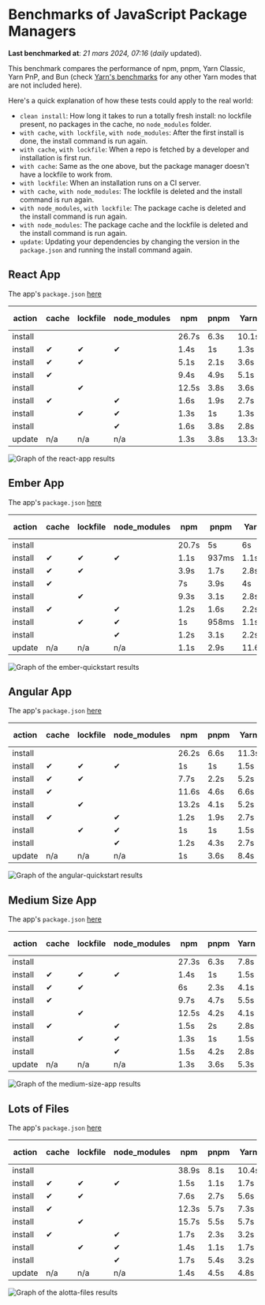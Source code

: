 # Benchmarks of JavaScript Package Managers

**Last benchmarked at**: _21 mars 2024, 07:16_ (_daily_ updated).

This benchmark compares the performance of npm, pnpm, Yarn Classic, Yarn PnP, and Bun (check [Yarn's benchmarks](https://yarnpkg.com/benchmarks) for any other Yarn modes that are not included here).

Here's a quick explanation of how these tests could apply to the real world:

- `clean install`: How long it takes to run a totally fresh install: no lockfile present, no packages in the cache, no `node_modules` folder.
- `with cache`, `with lockfile`, `with node_modules`: After the first install is done, the install command is run again.
- `with cache`, `with lockfile`: When a repo is fetched by a developer and installation is first run.
- `with cache`: Same as the one above, but the package manager doesn't have a lockfile to work from.
- `with lockfile`: When an installation runs on a CI server.
- `with cache`, `with node_modules`: The lockfile is deleted and the install command is run again.
- `with node_modules`, `with lockfile`: The package cache is deleted and the install command is run again.
- `with node_modules`: The package cache and the lockfile is deleted and the install command is run again.
- `update`: Updating your dependencies by changing the version in the `package.json` and running the install command again.

## React App

The app's `package.json` [here](./fixtures/react-app/package.json)

| action  | cache | lockfile | node_modules| npm | pnpm | Yarn | Yarn PnP | Bun |
| ---     | ---   | ---      | ---         | --- | ---  | ---  | ---      | --- |
| install |       |          |             | 26.7s | 6.3s | 10.1s | 2.8s | 1.6s |
| install | ✔     | ✔        | ✔           | 1.4s | 1s | 1.3s | n/a | 54ms |
| install | ✔     | ✔        |             | 5.1s | 2.1s | 3.6s | 1s | 508ms |
| install | ✔     |          |             | 9.4s | 4.9s | 5.1s | 2.5s | 495ms |
| install |       | ✔        |             | 12.5s | 3.8s | 3.6s | 1s | 429ms |
| install | ✔     |          | ✔           | 1.6s | 1.9s | 2.7s | n/a | 77ms |
| install |       | ✔        | ✔           | 1.3s | 1s | 1.3s | n/a | 51ms |
| install |       |          | ✔           | 1.6s | 3.8s | 2.8s | n/a | 73ms |
| update  | n/a | n/a | n/a | 1.3s | 3.8s | 13.3s | 3.3s | 55ms |

<img alt="Graph of the react-app results" src="results/img/react-app.svg" />

## Ember App

The app's `package.json` [here](./fixtures/ember-quickstart/package.json)

| action  | cache | lockfile | node_modules| npm | pnpm | Yarn | Yarn PnP | Bun |
| ---     | ---   | ---      | ---         | --- | ---  | ---  | ---      | --- |
| install |       |          |             | 20.7s | 5s | 6s | 2.4s | 1.4s |
| install | ✔     | ✔        | ✔           | 1.1s | 937ms | 1.1s | n/a | 35ms |
| install | ✔     | ✔        |             | 3.9s | 1.7s | 2.8s | 969ms | 347ms |
| install | ✔     |          |             | 7s | 3.9s | 4s | 2s | 379ms |
| install |       | ✔        |             | 9.3s | 3.1s | 2.8s | 959ms | 331ms |
| install | ✔     |          | ✔           | 1.2s | 1.6s | 2.2s | n/a | 47ms |
| install |       | ✔        | ✔           | 1s | 958ms | 1.1s | n/a | 34ms |
| install |       |          | ✔           | 1.2s | 3.1s | 2.2s | n/a | 52ms |
| update  | n/a | n/a | n/a | 1.1s | 2.9s | 11.6s | 3.5s | 34ms |

<img alt="Graph of the ember-quickstart results" src="results/img/ember-quickstart.svg" />

## Angular App

The app's `package.json` [here](./fixtures/angular-quickstart/package.json)

| action  | cache | lockfile | node_modules| npm | pnpm | Yarn | Yarn PnP | Bun |
| ---     | ---   | ---      | ---         | --- | ---  | ---  | ---      | --- |
| install |       |          |             | 26.2s | 6.6s | 11.3s | 2.9s | 1.9s |
| install | ✔     | ✔        | ✔           | 1s | 1s | 1.5s | n/a | 35ms |
| install | ✔     | ✔        |             | 7.7s | 2.2s | 5.2s | 1.3s | 780ms |
| install | ✔     |          |             | 11.6s | 4.6s | 6.6s | 2.4s | 796ms |
| install |       | ✔        |             | 13.2s | 4.1s | 5.2s | 1.3s | 745ms |
| install | ✔     |          | ✔           | 1.2s | 1.9s | 2.7s | n/a | 52ms |
| install |       | ✔        | ✔           | 1s | 1s | 1.5s | n/a | 36ms |
| install |       |          | ✔           | 1.2s | 4.3s | 2.7s | n/a | 53ms |
| update  | n/a | n/a | n/a | 1s | 3.6s | 8.4s | 2.6s | 35ms |

<img alt="Graph of the angular-quickstart results" src="results/img/angular-quickstart.svg" />

## Medium Size App

The app's `package.json` [here](./fixtures/medium-size-app/package.json)

| action  | cache | lockfile | node_modules| npm | pnpm | Yarn | Yarn PnP | Bun |
| ---     | ---   | ---      | ---         | --- | ---  | ---  | ---      | --- |
| install |       |          |             | 27.3s | 6.3s | 7.8s | 3s | 1.5s |
| install | ✔     | ✔        | ✔           | 1.4s | 1s | 1.5s | n/a | 41ms |
| install | ✔     | ✔        |             | 6s | 2.3s | 4.1s | 1.3s | 493ms |
| install | ✔     |          |             | 9.7s | 4.7s | 5.5s | 2.5s | 490ms |
| install |       | ✔        |             | 12.5s | 4.2s | 4.1s | 1.2s | 477ms |
| install | ✔     |          | ✔           | 1.5s | 2s | 2.8s | n/a | 55ms |
| install |       | ✔        | ✔           | 1.3s | 1s | 1.5s | n/a | 34ms |
| install |       |          | ✔           | 1.5s | 4.2s | 2.8s | n/a | 56ms |
| update  | n/a | n/a | n/a | 1.3s | 3.6s | 5.3s | 2.4s | 48ms |

<img alt="Graph of the medium-size-app results" src="results/img/medium-size-app.svg" />

## Lots of Files

The app's `package.json` [here](./fixtures/alotta-files/package.json)

| action  | cache | lockfile | node_modules| npm | pnpm | Yarn | Yarn PnP | Bun |
| ---     | ---   | ---      | ---         | --- | ---  | ---  | ---      | --- |
| install |       |          |             | 38.9s | 8.1s | 10.4s | 3.5s | 2.1s |
| install | ✔     | ✔        | ✔           | 1.5s | 1.1s | 1.7s | n/a | 59ms |
| install | ✔     | ✔        |             | 7.6s | 2.7s | 5.6s | 1.4s | 694ms |
| install | ✔     |          |             | 12.3s | 5.7s | 7.3s | 2.9s | 713ms |
| install |       | ✔        |             | 15.7s | 5.5s | 5.7s | 1.4s | 682ms |
| install | ✔     |          | ✔           | 1.7s | 2.3s | 3.2s | n/a | 79ms |
| install |       | ✔        | ✔           | 1.4s | 1.1s | 1.7s | n/a | 55ms |
| install |       |          | ✔           | 1.7s | 5.4s | 3.2s | n/a | 84ms |
| update  | n/a | n/a | n/a | 1.4s | 4.5s | 4.8s | 3.1s | 97ms |

<img alt="Graph of the alotta-files results" src="results/img/alotta-files.svg" />